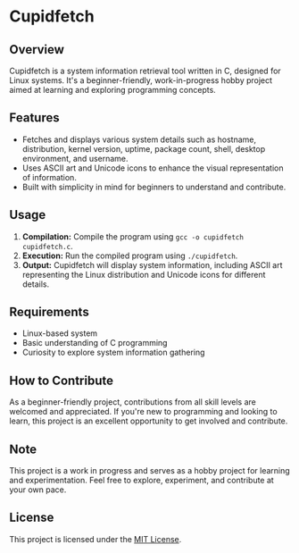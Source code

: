 # Cupidfetch

## Overview
Cupidfetch is a system information retrieval tool written in C, designed for Linux systems. It's a beginner-friendly, work-in-progress hobby project aimed at learning and exploring programming concepts.

## Features
- Fetches and displays various system details such as hostname, distribution, kernel version, uptime, package count, shell, desktop environment, and username.
- Uses ASCII art and Unicode icons to enhance the visual representation of information.
- Built with simplicity in mind for beginners to understand and contribute.

## Usage
1. **Compilation:** Compile the program using `gcc -o cupidfetch cupidfetch.c`.
2. **Execution:** Run the compiled program using `./cupidfetch`.
3. **Output:** Cupidfetch will display system information, including ASCII art representing the Linux distribution and Unicode icons for different details.

## Requirements
- Linux-based system
- Basic understanding of C programming
- Curiosity to explore system information gathering

## How to Contribute
As a beginner-friendly project, contributions from all skill levels are welcomed and appreciated. If you're new to programming and looking to learn, this project is an excellent opportunity to get involved and contribute.

## Note
This project is a work in progress and serves as a hobby project for learning and experimentation. Feel free to explore, experiment, and contribute at your own pace.

## License
This project is licensed under the [MIT License](link-to-license).
